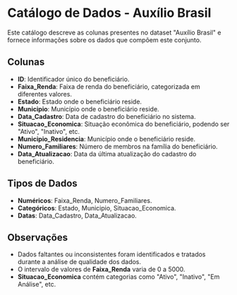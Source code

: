 # Catálogo de Dados - Auxílio Brasil

Este catálogo descreve as colunas presentes no dataset "Auxílio Brasil" e fornece informações sobre os dados que compõem este conjunto.

## Colunas

- **ID**: Identificador único do beneficiário.
- **Faixa_Renda**: Faixa de renda do beneficiário, categorizada em diferentes valores.
- **Estado**: Estado onde o beneficiário reside.
- **Municipio**: Município onde o beneficiário reside.
- **Data_Cadastro**: Data de cadastro do beneficiário no sistema.
- **Situacao_Economica**: Situação econômica do beneficiário, podendo ser "Ativo", "Inativo", etc.
- **Municipio_Residencia**: Município onde o beneficiário reside.
- **Numero_Familiares**: Número de membros na família do beneficiário.
- **Data_Atualizacao**: Data da última atualização do cadastro do beneficiário.

## Tipos de Dados

- **Numéricos**: Faixa_Renda, Numero_Familiares.
- **Categóricos**: Estado, Municipio, Situacao_Economica.
- **Datas**: Data_Cadastro, Data_Atualizacao.

## Observações

- Dados faltantes ou inconsistentes foram identificados e tratados durante a análise de qualidade dos dados.
- O intervalo de valores de **Faixa_Renda** varia de 0 a 5000.
- **Situacao_Economica** contém categorias como "Ativo", "Inativo", "Em Análise", etc.

